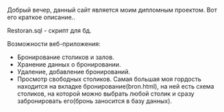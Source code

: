 Добрый вечер, данный сайт является моим дипломным проектом. Вот его краткое описание..

Restoran.sql - скрипт для бд.

Возможности веб-приложения:
-	Бронирование столиков и залов.
- Хранение данных о бронировании.
-	Удаление, добавление бронирований.
-	Просмотр свободных столиков.
Самая большая моя гордость находится на вкладке бронирование(bron.html), на ней есть схема столиков, на которой можно выбрать любой столик и сразу забронировать его(бронь заносится в базу данных).
